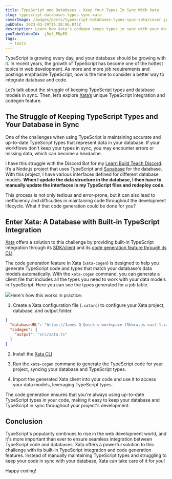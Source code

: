 ```yaml
---
title: TypeScript and Databases - Keep Your Types In Sync With Xata
slug: typescript-databases-types-sync-xata
coverImage: /images/posts/typescript-databases-types-sync-xata/cover.jpeg
pubDate: 2023-03-29T15:20:06.873Z
description: Learn how Xata's codegen keeps types in sync with your database.
youTubeVideoId: -j5nf_PNpE8
tags:
  - tools
---
```


TypeScript is growing every day, and your database should be growing with it. In recent years, the growth of TypeScript has become one of the hottest topics in web development. As more and more job requirements and postings emphasize TypeScript, now is the time to consider a better way to integrate database and code.

Let’s talk about the struggle of keeping TypeScript types and database models in sync. Then, let’s explore [Xata’s](https://xata.io) unique TypeScript integration and codegen feature.

## The Struggle of Keeping TypeScript Types and Your Database in Sync

One of the challenges when using TypeScript is maintaining accurate and up-to-date TypeScript types that represent data in your database. If your workflows don't keep your types in sync, you may encounter errors or missing data, which can become a headache.

I have this struggle with the Discord Bot for my [Learn Build Teach Discord](https://learnbuildteach.com/). It’s a Node.js project that uses TypeScript and [Supabase](https://supabase.com/) for the database. With this project, I have various interfaces defined for different database models. **When I update the data structure in the database, I then have to manually update the interfaces in my TypeScript files and redeploy code.**

This process is not only tedious and error-prone, but it can also lead to inefficiency and difficulties in maintaining code throughout the development lifecycle. What if that code generation could be done for you?

## Enter Xata: A Database with Built-in TypeScript Integration

[Xata](https://www.xata.com/) offers a solution to this challenge by providing built-in TypeScript integration through its [SDK/client](https://xata.io/docs/typescript-client/overview) and its [code generation feature through its CLI](https://xata.io/docs/cli/codegen).

The code generation feature in Xata (`xata-cogen`) is designed to help you generate TypeScript code and types that match your database's data models automatically. With the `xata-cogen` command, you can generate a client file that includes all the types you need to work with your data models in TypeScript. Here you can see the types generated for a job table.

![](/images/posts/typescript-databases-types-sync-xata/1.jpeg)Here's how this works in practice:

1. Create a Xata configuration file (`.xatarc`) to configure your Xata project, database, and output folder.

```json
{
  "databaseURL": "https://James-Q-Quick-s-workspace-l5kbra.us-east-1.xata.sh/db/jqq-job-board",
  "codegen": {
    "output": "src/xata.ts"
  }
}
```

2. Install the [Xata CLI](https://xata.io/docs/getting-started/installation)

3. Run the `xata-cogen` command to generate the TypeScript code for your project, syncing your database and TypeScript types.

4. Import the generated Xata client into your code and use it to access your data models, leveraging TypeScript types.

The code generation ensures that you're always using up-to-date TypeScript types in your code, making it easy to keep your database and TypeScript in sync throughout your project's development.

## Conclusion

TypeScript's popularity continues to rise in the web development world, and it's more important than ever to ensure seamless integration between TypeScript code and databases. Xata offers a powerful solution to this challenge with its built-in TypeScript integration and code generation features. Instead of manually maintaining TypeScript types and struggling to keep your code in sync with your database, Xata can take care of it for you!

Happy coding!
